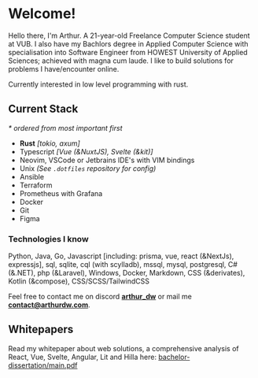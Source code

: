 # Welcome!

Hello there, I'm Arthur. A 21-year-old Freelance Computer Science student at
VUB. I also have my Bachlors degree in Applied Computer Science with specialisation into Software Engineer from HOWEST University of Applied Sciences; achieved with magna cum laude. I like to build solutions for problems I have/encounter online.

Currently interested in low level programming with rust.

## Current Stack

_\* ordered from most important first_

-   **Rust** _[tokio, axum]_
-   Typescript _[Vue (&NuxtJS), Svelte (&kit)]_
-   Neovim, VSCode or Jetbrains IDE's with VIM bindings
-   Unix _(See `.dotfiles` repository for config)_
-   Ansible
-   Terraform
-   Prometheus with Grafana
-   Docker
-   Git
-   Figma

### Technologies I know

Python, Java, Go, Javascript [including: prisma, vue, react (&NextJs), expressjs], sql, sqlite, cql (with scylladb), mssql, mysql, postgresql, C# (&.NET), php (&Laravel), Windows, Docker, Markdown, CSS (&derivates), Kotlin (&compose), CSS/SCSS/TailwindCSS

Feel free to contact me on discord [**arthur_dw**](https://discord.com/users/232182858251239424) or mail me **[contact@arthurdw.com]()**.

## Whitepapers

Read my whitepaper about web solutions, a comprehensive analysis of React, Vue, Svelte, Angular, Lit and Hilla here: [bachelor-dissertation/main.pdf](https://github.com/Arthurdw/bachelor-dissertation/blob/main/main.pdf)
